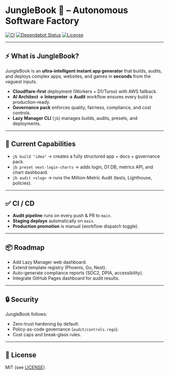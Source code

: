 # JungleBook 🐅 – Autonomous Software Factory

[![CI](https://github.com/lokany88/junglebook/actions/workflows/ci-audit.yml/badge.svg)](https://github.com/lokany88/junglebook/actions/workflows/ci-audit.yml)
[![Dependabot Status](https://img.shields.io/badge/dependabot-enabled-brightgreen?logo=dependabot)](https://github.com/lokany88/junglebook/network/updates)
[![License](https://img.shields.io/github/license/lokany88/junglebook)](LICENSE)

---

## ⚡ What is JungleBook?
JungleBook is an **ultra-intelligent instant app generator** that builds, audits, and deploys complex apps, websites, and games in **seconds** from the vaguest inputs.

- **Cloudflare-first** deployment (Workers + D1/Turso) with AWS fallback.
- **AI Architect → Interpreter → Audit** workflow ensures every build is production-ready.
- **Governance pack** enforces quality, fairness, compliance, and cost controls.
- **Lazy Manager CLI** (`jb`) manages builds, audits, presets, and deployments.

---

## 🚀 Current Capabilities
- `jb build "idea"` → creates a fully structured app + docs + governance pack.
- `jb preset next-login-charts` → adds login, D1 DB, metrics API, and chart dashboard.
- `jb audit <slug>` → runs the Million-Metric Audit (tests, Lighthouse, policies).

---

## ✅ CI / CD
- **Audit pipeline** runs on every push & PR to `main`.
- **Staging deploys** automatically on `main`.
- **Production promotion** is manual (workflow dispatch toggle).

---

## 📦 Roadmap
- Add Lazy Manager web dashboard.
- Extend template registry (Phoenix, Go, Nest).
- Auto-generate compliance reports (SOC2, DPIA, accessibility).
- Integrate GitHub Pages dashboard for audit results.

---

## 🔒 Security
JungleBook follows:
- Zero-trust hardening by default.
- Policy-as-code governance (`audit/controls.rego`).
- Cost caps and break-glass rules.

---

## 📜 License
MIT (see [LICENSE](LICENSE)).

